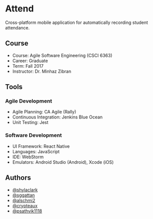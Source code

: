 # Attend

Cross-platform mobile application for automatically recording student attendance.

## Course

* Course: Agile Software Engineering (CSCI 6363)
* Career: Graduate
* Term: Fall 2017
* Instructor: Dr. Minhaz Zibran

## Tools

### Agile Development

* Agile Planning: CA Agile (Rally)
* Continuous Integration: Jenkins Blue Ocean
* Unit Testing: Jest

### Software Development

* UI Framework: React Native
* Languages: JavaScript
* IDE: WebStorm
* Emulators: Android Studio (Android), Xcode (iOS)

## Authors

+ [@shylaclark](http://github.com/shylaclark)
+ [@sggattan](http://github.com/sggattan)
+ [@alschmi2](http://github.com/alschmi2)
+ [@crypteaux](http://github.com/crypteaux)
+ [@psathvik1118](https://github.com/psathvik1118)




